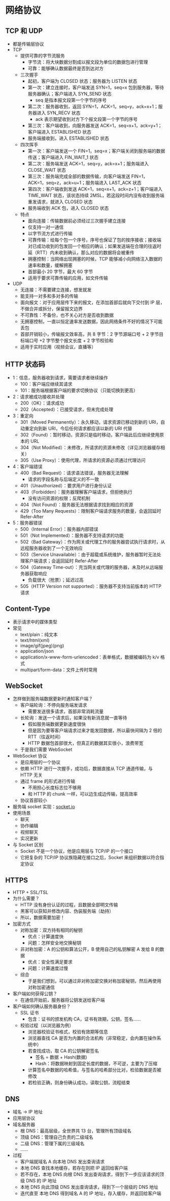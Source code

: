 # 网络协议

## TCP 和 UDP

- 都是传输层协议
- TCP
  - 提供可靠的字节流服务
    - 字节流：将大块数据分割成以报文段为单位的数据包进行管理
    - 可靠：能够确认数据最终是否到达对方
  - 三次握手
    - 起初，客户端为 CLOSED 状态；服务器为 LISTEN 状态
    - 第一次：建立连接时，客户端发送 SYN=1，seq=x 包到服务器，等待服务器确认；客户端进入 SYN_SEND 状态
      - seq 是指本报文段第一个字节的序号
    - 第二次：服务器收到，返回 SYN=1，ACK=1，seq=y，ack=x+1；服务器进入 SYN_RECV 状态
      - ack 表示期望收到对方下个报文段第一个字节的序号
    - 第三次：客户端收到，向服务器发送 ACK=1，seq=x+1，ack=y+1；客户端进入 ESTABLISHED 状态
    - 服务端接收到，进入 ESTABLISHED 状态
  - 四次挥手
    - 第一次：客户端发送一个 FIN=1，seq=x；客户端关闭到服务端的数据传送；客户端进入 FIN_WAIT_1 状态
    - 第二次：服务端发送 ACK=1，seq=y，ack=x+1；服务端进入 CLOSE_WAIT 状态
    - 第三次：服务端完成全部的数据传输，向客户端发送 FIN=1，ACK=1，seq=z，ack=u+1；服务端进入 LAST_ACK 状态
    - 第四次：客户端收到发送 ACK=1，seq=x+1，ack=z+1；客户端进入 TIME_WAIT 状态，该状态持续 2MSL，若这段时间内没有收到服务端重发请求，就进入 CLOSED 状态
    - 服务端收到 ACK 包，进入 CLOSED 状态
  - 特点
    - 面向连接：传输数据前必须经过三次握手建立连接
    - 仅支持一对一通信
    - 以字节流方式进行传输
    - 可靠传输：给每个包一个序号，序号也保证了包的按序接收；接收端对已成功收到的包发回一个相应的确认；如果发送端在合理的往返时延（RTT）内未收到确认，那么对应的数据将会被重传
    - 拥塞控制：当网络出现拥塞的时候，TCP 能够减小向网络注入数据的速率和数量，缓解拥塞
    - 首部最小 20 字节，最大 60 字节
    - 适用于要求可靠传输的应用，如文件传输
- UDP
  - 无连接：不需要建立连接，想发就发
  - 能支持一对多和多对多的传输
  - 面向报文：对于应用层传下来的报文，在添加首部后就向下交付到 IP 层，不做合并或拆分，保留报文边界
  - 不可靠性：不备份，也不关心对方是否收到数据
  - 无拥塞控制，一直以恒定速率发送数据，因此网络条件不好的情况下可能丢包
  - 首部开销较小，传输报文效率高，共 8 字节：2 字节源端口号 + 2 字节目标端口号 +2 字节整个报文长度 + 2 字节校验和
  - 适用于实时应用（视频会议，直播等）

## HTTP 状态码

- 1：信息，服务器收到请求，需要请求者继续操作
  - 100：客户端应继续其请求
  - 101：服务端根据客户端的要求切换协议（只能切换到更高）
- 2：请求被成功接收并处理
  - 200（OK）：请求成功
  - 202（Accepted）：已接受请求，但未完成处理
- 3：重定向
  - 301（Moved Permanently）：永久移动，请求资源已移动到新的 URI，自动重定向到新 URI，今后任何请求都应该以新的 URI 代替
  - 302（Found）：暂时移动，资源只是临时移动，客户端此后应继续使用原本的 URL
  - 304（Not Modified）：未修改，所请求的资源未修改（详见浏览器缓存相关）
  - 305（Use Proxy）：使用代理，所请求的资源必须通过代理访问
- 4：客户端错误
  - 400（Bad Request）：请求语法错误，服务器无法理解
    - 请求的字段名称与后端定义的不一致
  - 401（Unauthorized）：要求用户进行身份认证
  - 403（Forbidden）：服务器理解客户端请求，但拒绝执行
    - 没有访问资源的权限；反爬机制
  - 404（Not Found）：服务器无法根据请求找到相应的资源
  - 429（Too Many Requests）：限制客户端请求服务的数量，会返回延时 Refer-After
- 5：服务器错误
  - 500（Internal Error）：服务器内部错误
  - 501（Not Implemented）：服务器不支持请求的功能
  - 502（Bad Gateway）：作为网关或代理工作的服务器尝试执行请求时，从远程服务器收到了一个无效响应
  - 503（Service Unavailable）：由于超载或系统维护，服务器暂时无法处理客户端请求；会返回延时 Refer-After
  - 504（Gateway Time-out）：充当网关或代理的服务器，未及时从远端服务器获取响应
    - 负载很大（抢票）；延迟过高
  - 505（HTTP Version not supported）：服务器不支持当前版本的 HTTP 请求

## Content-Type

- 表示请求中的媒体类型
- 常见
  - text/plain：纯文本
  - text/html(xml)
  - image/gif(jpeg)(png)
  - application/json
  - application/x-www-form-urlencoded：表单格式，数据被编码为 k/v 格式
  - multipart/form-data：文件上传时常用

## WebSocket

- 怎样做到服务端数据更新时通知客户端？
  - 客户端轮询：不停向服务端发请求
    - 需要发送很多请求，首部非常消耗流量
  - 长轮询：发送一个请求后，如果没有新消息就一直等待
    - 假如服务端数据更新速度很快
    - 但是因为要等客户端请求过来才能发回数据，所以最快间隔为 2 倍的 RTT（往返时间）
    - HTTP 数据包首部很大，但真正的数据其实很小，浪费带宽
  - 于是我们需要 WebSocket
- WebSocket 协议
  - 是应用层的一个协议
  - 依赖 HTTP 进行一次握手，成功后，数据直接从 TCP 通道传输，与 HTTP 无关
  - 通过 frame 的形式进行传输
    - 不用担心长度标志位不够用
    - 和 HTTP 的 chunk 一样，可以边生成边传输，提高效率
  - 协议首部较小
- 服务端 socket 实现：[socket.io](https://socket.io/)
- 使用场景
  - 聊天
  - 协作编辑
  - 视频聊天
  - 实况更新
- 与 Socket 区别
  - Socket 不是一个协议，他是应用层与 TCP/IP 的一个接口
  - 它把复杂的 TCP/IP 协议族隐藏在接口之后，Socket 来组织数据以符合指定协议

## HTTPS

- HTTP + SSL/TSL
- 为什么需要？
  - HTTP 没有身份认证的过程，且数据全部明文传输
  - 黑客可以获知并修改内容、伪装服务端（劫持）
  - 所以，数据需要加密！
- 加密方式
  - 对称加密：双方持有相同的秘钥
    - 优点：计算速度快
    - 问题：怎样安全地交换秘钥
  - 非对称加密：A 的公钥和算法公开，B 使用自己的私钥解密 A 发给 B 的数据
    - 优点：安全性满足要求
    - 问题：计算速度过慢
  - 综合
    - 于是我们想到，可以通过非对称加密交换对称加密秘钥，然后再使用对称加密通信
- 客户端如何获得公钥？
  - 在通信开始前，服务器将公钥发送给客户端
- 客户端如何确认服务器身份？
  - SSL 证书
    - 包含：证书的颁发机构 CA，证书有效期，公钥，签名……
  - 校验过程（以浏览器为例）
    - 浏览器校验证书格式，校验有效期等信息
    - 浏览器查找 CA 是否为内置的合法机构（非常稳定，会内置在操作系统中）
    - 若查找成功，取 CA 的公钥解密签名
      - 签名 = 数据 + Hash(数据)
      - Hash：将数据映射到固定长度的数据，不可逆，主要为了压缩
    - 计算签名中数据的哈希值，与签名的哈希部分比对，检验数据是否被修改
    - 若检验正确，则身份确认成功，读取公钥，流程结束

## DNS

- 域名 $\rightarrow$ IP 地址
- 应用层协议
- 域名服务器
  - 根 DNS：最高层级，全世界共 13 台，管理所有顶级域名
  - 顶级 DNS：管理自己负责的二级域名
  - 二级 DNS：管理下属的三级域名
  - ……
- 过程
  - 客户端就域名 A 向本地 DNS 发出查询请求
  - 本地 DNS 查找本地缓存，若存在则把 IP 返回给客户端
  - 若不存在，本地 DNS 向根 DNS 发出查询请求，得到下一步应该请求的顶级 DNS 的 IP 地址
  - 本地 DNS 向此顶级 DNS 发出查询请求，得到下一个层级的 DNS 地址
  - 迭代直至 本地 DNS 得到域名 A 的 IP 地址，存入缓存，并返回给客户端



